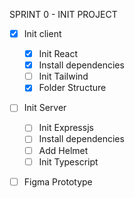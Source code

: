 
SPRINT 0 - INIT PROJECT

- [x] Init client
  - [x] Init React
  - [x] Install dependencies
  - [ ] Init Tailwind
  - [x] Folder Structure
- [ ] Init Server
  - [ ] Init Expressjs
  - [ ] Install dependencies
  - [ ] Add Helmet
  - [ ] Init Typescript
- [ ] Figma Prototype


